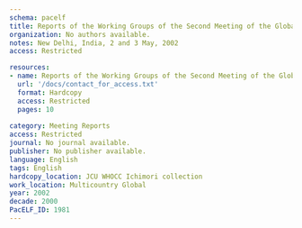 ```yaml
---
schema: pacelf
title: Reports of the Working Groups of the Second Meeting of the Global Alliance to Eliminate Lymphatic Filariasis (GAELF2)
organization: No authors available.
notes: New Delhi, India, 2 and 3 May, 2002
access: Restricted

resources:
- name: Reports of the Working Groups of the Second Meeting of the Global Alliance to Eliminate Lymphatic Filariasis (GAELF2)
  url: '/docs/contact_for_access.txt'
  format: Hardcopy
  access: Restricted
  pages: 10
 
category: Meeting Reports
access: Restricted
journal: No journal available.
publisher: No publisher available. 
language: English 
tags: English 
hardcopy_location: JCU WHOCC Ichimori collection
work_location: Multicountry Global
year: 2002
decade: 2000
PacELF_ID: 1981
---
```

